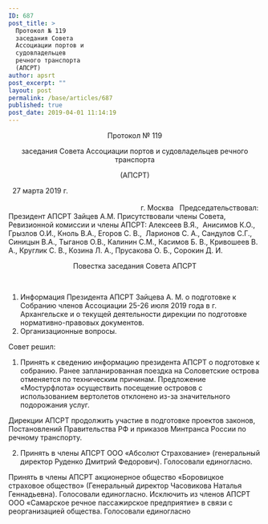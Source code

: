 ```yaml
---
ID: 687
post_title: >
  Протокол № 119
  заседания Совета
  Ассоциации портов и
  судовладельцев
  речного транспорта
  (АПСРТ)
author: apsrt
post_excerpt: ""
layout: post
permalink: /base/articles/687
published: true
post_date: 2019-04-01 11:14:19
---
```

<p style="text-align: center;">Протокол № 119</p>
<p style="text-align: center;">заседания Совета Ассоциации портов и судовладельцев речного транспорта</p>
<p style="text-align: center;">(АПСРТ)</p>
&nbsp;
27 марта 2019 г.                                                                                                                                                                                                                                                                                                     г. Москва
&nbsp;
Председательствовал:  Президент АПСРТ Зайцев А.М.
Присутствовали члены Совета, Ревизионной комиссии и члены АПСРТ:
Алексеев В.Я.,  Анисимов К.О., Грызлов О.И., Кноль В.А., Егоров С. В.,  Ларионов С. А., Сандулов С.Г., Синицын В.А., Тыганов О.В., Калинин С.М., Касимов Б. В., Кривошеев В. А., Круглик С. В., Козина Л. А., Прусакова О. Б., Сорокин Д. И.
&nbsp;
<p style="text-align: center;">Повестка заседания Совета АПСРТ</p>
&nbsp;
<ol>
 	<li>Информация Президента АПСРТ Зайцева А. М. о подготовке к Собранию членов Ассоциации 25-26 июля 2019 года в г. Архангельске и о текущей деятельности дирекции по подготовке нормативно-правовых документов.</li>
 	<li>Организационные вопросы.</li>
</ol>
Совет решил:
<ol>
 	<li>Принять к сведению информацию президента АПСРТ о подготовке к собранию. Ранее запланированная поездка на Соловетские острова отменяется по техническим причинам. Предложение «Мостурфлота» осуществить посещение островов с использованием вертолетов отклонено из-за значительного подорожания услуг.</li>
</ol>
Дирекции АПСРТ продолжить участие в подготовке проектов законов, Постановлений Правительства РФ и приказов Минтранса России по речному транспорту.
<ol start="2">
 	<li>Принять в члены АПСРТ ООО «Абсолют Страхование» (генеральный директор Руденко Дмитрий Федорович). Голосовали единогласно.</li>
</ol>
Принять в члены АПСРТ акционерное общество «Боровицкое страховое общество» (Генеральный директор Часовикова Наталья Геннадьевна). Голосовали единогласно.
Исключить из членов АПСРТ ООО «Самарское речное пассажирское предприятие» в связи с реорганизацией общества. Голосовали единогласно